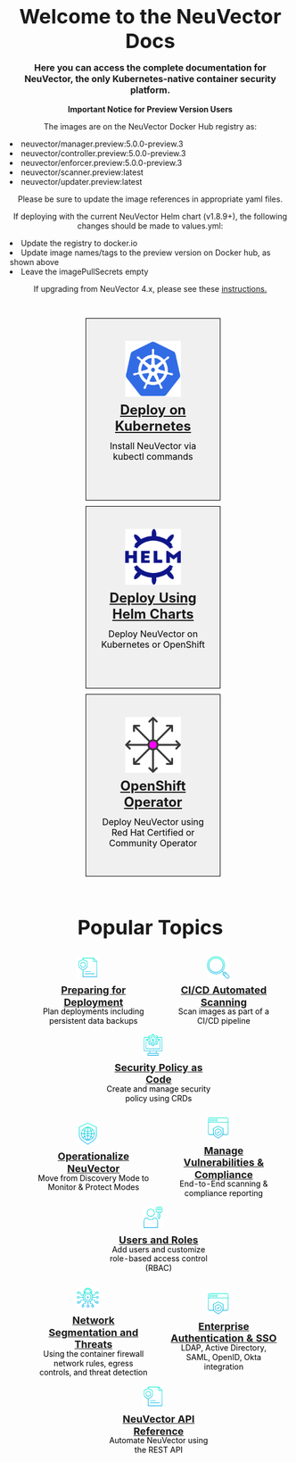 <!-- <!DOCTYPE html> -->
<html>
<head>
<!-- Note: Grav does not apear to work with HTML <title> tag -->
<title>NeuVector Docs</title>
<style>
/********** BEGIN CSS ***********/
body {
	margin: 30px 30px !important; 
	background-color: none !important;
}
table {
	border-collapse: separate !important;
	border-spacing: 15px !important;
	background-color: none !important;
}
p {
	text-align: center !important;
	font-weight: normal !important;
	background-color: none !important;
	margin-left: 0px !important; 
	}
.titles {
	font-size: 42px !important; 
	margin-left: 0px !important; 
	font-weight: bold !important;
	text-align: center !important;
	padding-bottom: 0px !important;
	margin-bottom: -25px !important;
}
.subtitles {
	font-size: 18px !important; 
	font-weight: bold !important; 
	text-align: center !important;
	margin-left: 40px !important; 
}
.mainoptions {
	/* viewport max-width adjustment for 3 across main options */
	max-width: 210px !important;
	/* fix for center option box sized smaller at 1200px */
	min-width: 200px !important;
	border: 1px solid black !important;	
	background-color: #f0f0f0 !important;
	/* viewport breakpoint test color 
	background-color: tomato !important; */
	/* padding adjustment for main icons, top & bottom set to 0 */
	padding-top: 0px !important;
	padding-right: 20px !important;
	padding-bottom: 0px !important;
	padding-left: 20px !important;
	/* position adjustments for main section */
	position: relative !important;
	height: 420px !important;
}
/* position adjustments for main section */
.mainoptionicon {
	position: absolute !important;
	top: 40px !important;
    margin-left: auto !important;
    margin-right: auto !important;
    left: 0 !important;
    right: 0 !important;
}
/* override Grav framework CSS image control to position main option icons */
img {
 	margin: 0 !important;
}
.mainheadingcontainer {
	display: flex !important;
	flex-direction: row !important;
	text-align: center !important;
	/* postion adjustments for main section */
	margin-top: 90px !important;
}
.mainheadingcenter {
	text-align: center !important;
	margin: auto !important;
}
.mainheading {
	font-size: 36px !important; 
	text-align: center !important;
	font-weight: bold !important;
	color: green !important;
	background-color: none !important;
	margin-bottom: 0px !important;
	/* line height adjust for box re-sizing */
	line-height: 1.2 !important;
	padding-bottom: 10px !important;
}
.maintext {
	font-size: 20px !important; 
	text-align: center !important;
	color: black !important;
	background-color: none !important;
	line-height: 1.2 !important;
	margin-top: 0px !important;
}
.poptopic {
	text-align: center !important;
	background-color: none !important;
	border: none !important;
	min-width: 220px !important;
	padding-top: 0px !important;
	padding-right: 10px !important;
	padding-bottom: 0px !important;
	padding-left: 10px !important;
}
.poptopictitle {
	font-size: 20px !important;
	font-weight: bold !important;
	text-align: center !important;
	color: green !important;
	background-color: none !important;
	margin-top: 40px !important;
	line-height: 99% !important;
	padding-top: 0px !important;
	padding-right: 0px !important;
	padding-bottom: 10px !important;
	padding-left: 20px !important;
	line-height: 1.2 !important;
}
.poptopictext {
	font-size: 16px !important;
	font-weight: normal !important;
	text-align: center !important;
	color: black !important;
	background-color: none !important;
	margin-top: -30px !important;
	line-height: 1.2 !important;
	padding-top: 0px !important;
	padding-right: 0px !important;
	padding-bottom: 0px !important;
	padding-left: 20px !important;
}
.poptopicicon {
	margin: auto !important;
	position: relative !important;
}
.poptopiccontainer {
	display: flex !important;
	flex-direction: row !important;
	text-align: center !important;
}
.poptopictextcenter {
	text-align: center !important;
	margin: auto !important;
}
@media (max-width: 1600px) {
	#chapter {
	margin-left: -50px !important;
	}
	.mainoptions {
		border: 1px solid black !important;
		background-color: none !important;
		/* viewport breakpoint test color 
		background-color: yellow !important; */
	}
	.mainheading {
		font-size: 30px !important; 
		 margin-top: 50px !important; 
		/* line height adjust for box re-sizing */
		line-height: 1.2 !important;
	}
	.maintext {
		font-size: 16px !important;
		padding: 1px 1px !important;
	}	
	.poptopiccontainer {
		display: flex !important;
		flex-direction: column !important;
		margin-bottom: -40px !important;
	}
	.poptopicicon {
		margin-top: 20px !important;
	}
	.poptopictextcenter {
		margin-top: -20px !important;
	}
}
@media (max-width: 1200px) {
	table, tr, td {
		/* inline-block enables stepped browser sizing */
		display: inline-block !important;
		text-align: center !important;
		margin: 5px !important;
		padding-left: 0px !important;
		padding-right: 0px !important;
	}
	.poptopiccontainer {
		flex-direction: column !important;
		}
	.titles {
		font-size: 36px !important; 
		text-align: center !important;
		margin-bottom: 0px !important;
	}
	.subtitles {
		font-size: 16px !important; 
		text-align: center !important;
		margin-left: 0px !important;
	}
	.mainheadingcontainer {
		margin-top: 190px !important;
	}
	.mainoptions {
		/* max-width adjustment to hold 3 across main headings */
		max-width: 185px !important;
		border: 1px solid black !important;
		min-height: 325px !important;
		max-height: 325px !important;
		background-color: none !important;
		/* 	viewport breakpoint test color 
		background-color: lightgreen !important; */
		}	
	.mainheading {
		font-size: 24px !important; 
		margin-top: -40px !important;
		/* line height adjust for box re-sizing */
		line-height: 1.2 !important;
	}
	.maintext {
		font-size: 16px !important;
		padding: 1px 1px !important;
		}
	.poptopic {
		max-width: 100px !important;
		padding-top: 0px !important;
		padding-right: 0px !important;
		padding-bottom: 0px !important;
		padding-left: 0px !important;
		}	
	.poptopicicon {
		text-align: center !important;
		margin-top: 0px !important;
		margin-bottom: 10px !important;
		margin-right: auto !important;
		margin-left: auto !important;
	}
	.poptopictitle {
		font-size: 18px !important;
		margin-top: 0px !important;
	}
	.poptopictext {
		font-size: 14px !important;
		max-width: 250px !important;
	}
	.poptopiccontainer {
		display: flex !important;
		flex-direction: column !important;
		margin-bottom: -10px !important;
		}
	.poptopictextcenter {
		margin-top: auto !important;
	}
}
/**********  END CSS **********/

</style>
</head>

<body>
	<p class="titles">Welcome to the NeuVector Docs</p>
	<p class="subtitles">Here you can access the complete documentation for NeuVector, the only Kubernetes-native container security platform.</p>
<p><strong>Important Notice for Preview Version Users </strong></p>
<p>The images are on the NeuVector Docker Hub registry as:
<li>neuvector/manager.preview:5.0.0-preview.3</li>
<li>neuvector/controller.preview:5.0.0-preview.3</li>
<li>neuvector/enforcer.preview:5.0.0-preview.3</li>
<li>neuvector/scanner.preview:latest</li>
<li>neuvector/updater.preview:latest</li></p>
<p>Please be sure to update the image references in appropriate yaml files.</p>
<p>If deploying with the current NeuVector Helm chart (v1.8.9+), the following changes should be made to values.yml:
<li>Update the registry to docker.io</li>
<li>Update image names/tags to the preview version on Docker hub, as shown above</li>
<li>Leave the imagePullSecrets empty</li></p>
<p>If upgrading from NeuVector 4.x, please see these <a href="/releasenotes/5x#upgrading-from-neuvector-4x-to-5x">instructions.</a></p>
<table style="border: none">	
<tr>		
	<td class="mainoptions"> <img src="install-neuvector-icon.png" width="100" height="100" class="mainoptionicon">
	<span class="mainheadingcontainer">
		<div class="mainheadingcenter">
			<p class="mainheading"><a href="/deploying/kubernetes">Deploy on Kubernetes<a></p> 
			<p class="maintext">Install NeuVector via kubectl commands</p> 
		</div>
	</span>
	</td>
	<td class="mainoptions"> <img src="helm-chart-icon.png" width="100" height="100" class="mainoptionicon">
	<span class="mainheadingcontainer">
		<div class="mainheadingcenter">
			<p class="mainheading"><a href="https://github.com/neuvector/neuvector-helm">Deploy Using Helm Charts<a></p> 
			<p class="maintext">Deploy NeuVector on Kubernetes or OpenShift</p> 
		</div>
	</span>
	</td>
	<td class="mainoptions"> <img src="deploy-neuvector-icon.png" width="100" height="100" class="mainoptionicon">
		<span class="mainheadingcontainer">
		<div class="mainheadingcenter">
			<p class="mainheading"><a href="/deploying/production/operators">OpenShift Operator<a></p>
			<p class="maintext">Deploy NeuVector using Red Hat Certified or Community Operator</p>
		</div>
	</span>
	</td>
</tr>
</table>
<p class="titles">Popular Topics</p>
<!-- Popular Topics Row #1 -->
<table style="border: none">
<tr>		
<!-- r1c1 -->	
	<td class="poptopic"> 
	<span class="poptopiccontainer">
		<img src="poptopic-r2c2.png" width="40" height="40" class="poptopicicon"> 
			<div class="poptopictextcenter">
				<p class="poptopictitle"><a href="/deploying/production">Preparing for Deployment<a></p>
				<p class="poptopictext">Plan deployments including persistent data backups</p>
			</div>	
	</span>
	</td>
<!-- r1c2 -->	
	<td class="poptopic"> 
	<span class="poptopiccontainer">
		<img src="poptopic-r1c1.png" width="40" height="40" class="poptopicicon"> 
			<div class="poptopictextcenter">
				<p class="poptopictitle"><a href="/scanning/build">CI/CD Automated Scanning<a></p>
				<p class="poptopictext">Scan images as part of a CI/CD pipeline</p>
			</div>	
	</span>
	</td>
<!-- r1c3 -->	
	<td class="poptopic"> 
	<span class="poptopiccontainer">
		<img src="poptopic-r1c3.png" width="40" height="40" class="poptopicicon"> 
			<div class="poptopictextcenter">
				<p class="poptopictitle"><a href="/policy/usingcrd">Security Policy as Code<a></p>
				<p class="poptopictext">Create and manage security policy using CRDs</p>
			</div>	
	</span>
	</td>
</tr>

<!-- Popular Topics Row #2 -->
<tr>
<!-- r2c1 -->	
	<td class="poptopic"> 
	<span class="poptopiccontainer">
		<img src="poptopic-r2c1.png" width="40" height="40" class="poptopicicon"> 
			<div class="poptopictextcenter">
				<p class="poptopictitle"><a href="/policy/modes">Operationalize NeuVector<a></p>
				<p class="poptopictext">Move from Discovery Mode to Monitor & Protect Modes</p>
			</div>	
	</span>
	</td>
<!-- r2c2 -->	
	<td class="poptopic"> 
	<span class="poptopiccontainer">
		<img src="poptopic-r3c2.png" width="40" height="40" class="poptopicicon"> 
			<div class="poptopictextcenter">
				<p class="poptopictitle"><a href="/scanning/scanning">Manage Vulnerabilities & Compliance<a></p>
				<p class="poptopictext">End-to-End scanning & compliance reporting</p>
			</div>
	</span>
	</td>
<!-- r2c3 -->			
	<td class="poptopic"> 
	<span class="poptopiccontainer">
		<img src="poptopic-r2c3.png" width="40" height="40" class="poptopicicon"> 
			<div class="poptopictextcenter">
				<p class="poptopictitle"><a href="/configuration/users">Users and Roles<a></p>
				<p class="poptopictext">Add users and customize role-based access control (RBAC)</p></td>
			</div>	
	</span>
	</td>	
</tr>	

<!-- Popular Topics Row #3 -->
<tr>
<!-- r3c1 -->	
	<td class="poptopic"> 
	<span class="poptopiccontainer">
		<img src="poptopic-r3c1.png" width="40" height="40" class="poptopicicon"> 
			<div class="poptopictextcenter">
				<p class="poptopictitle"><a href="/policy/networkrules">Network Segmentation and Threats<a></p>
				<p class="poptopictext">Using the container firewall network rules, egress controls, and threat detection</p>
			</div>
	</span>
	</td>
<!-- r3c2 -->		
	<td class="poptopic"> 
	<span class="poptopiccontainer">
		<img src="poptopic-r3c2.png" width="40" height="40" class="poptopicicon"> 
			<div class="poptopictextcenter">
				<p class="poptopictitle"><a href="/integration/integration">Enterprise Authentication & SSO<a></p>
				<p class="poptopictext">LDAP, Active Directory, SAML, OpenID, Okta integration</p>
			</div>	
	</span>
	</td>
<!-- r3c3 -->		
	<td class="poptopic"> 
	<span class="poptopiccontainer">
		<img src="poptopic-r2c2.png" width="40" height="40" class="poptopicicon"> 
			<div class="poptopictextcenter">
				<p class="poptopictitle"><a href="/automation/automation">NeuVector API Reference<a></p>
				<p class="poptopictext">Automate NeuVector using the REST API</p>
			</div>
	</span>
	</td>
</tr>	
</table>
</body>
</html>
		 
